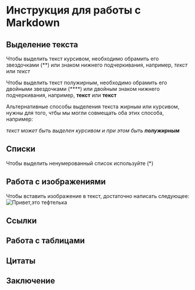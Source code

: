 # Инструкция для работы с Markdown

## Выделение текста

Чтобы выделить текст курсивом, необходимо обрамить его звездочками (**) или знаком нижнего подчеркивания, например, *текст* или _текст_

Чтобы выделить текст полужирным, необходимо обрамить его двойными звездочками (****) или двойным знаком нижнего подчеркивания, например, **текст** или __текст__

Альтернативные способы выделения текста жирным или курсивом, нужны для того, чтбы мы могли совмещать оба этих способа, например:

_текст может быть выделен курсивом и при этом быть **полужирным**_

## Списки

Чтобы выделить ненумерованный список используйте (*)

## Работа с изображениями

Чтобы вставить изображение в текст, достаточно написать следующее: 
![Привет,это тефтелька](311133064262211.png)

## Ссылки

## Работа с таблицами

## Цитаты

## Заключение

